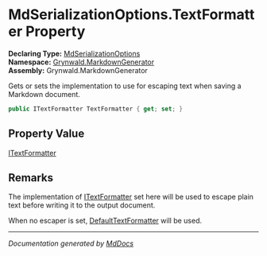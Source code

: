 ﻿<!--  
  <auto-generated>   
    The contents of this file were generated by a tool.  
    Changes to this file may be list if the file is regenerated  
  </auto-generated>   
-->

# MdSerializationOptions.TextFormatter Property

**Declaring Type:** [MdSerializationOptions](../index.md)  
**Namespace:** [Grynwald.MarkdownGenerator](../../index.md)  
**Assembly:** Grynwald.MarkdownGenerator

Gets or sets the implementation to use for escaping text when saving a Markdown document.

```csharp
public ITextFormatter TextFormatter { get; set; }
```

## Property Value

[ITextFormatter](../../ITextFormatter/index.md)

## Remarks

The implementation of [ITextFormatter](../../ITextFormatter/index.md) set here will be used to escape plain text before writing it to the output document.

When no escaper is set, [DefaultTextFormatter](../../DefaultTextFormatter/index.md) will be used.

___

*Documentation generated by [MdDocs](https://github.com/ap0llo/mddocs)*
